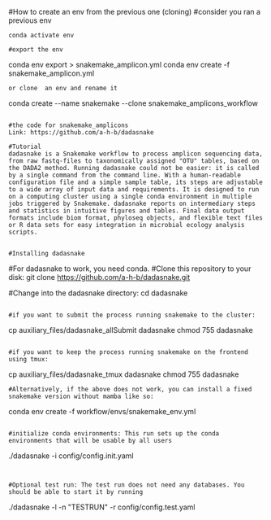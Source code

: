 #How to create an env from the previous one (cloning)
#consider you ran a previous env
```
conda activate env

#export the env
```
conda env export > snakemake_amplicon.yml 
conda env create -f snakemake_amplicon.yml 
```
or clone  an env and rename it
```
conda create --name snakemake --clone snakemake_amplicons_workflow
```

#the code for snakemake_amplicons
Link: https://github.com/a-h-b/dadasnake 

#Tutorial
dadasnake is a Snakemake workflow to process amplicon sequencing data, from raw fastq-files to taxonomically assigned "OTU" tables, based on the DADA2 method. Running dadasnake could not be easier: it is called by a single command from the command line. With a human-readable configuration file and a simple sample table, its steps are adjustable to a wide array of input data and requirements. It is designed to run on a computing cluster using a single conda environment in multiple jobs triggered by Snakemake. dadasnake reports on intermediary steps and statistics in intuitive figures and tables. Final data output formats include biom format, phyloseq objects, and flexible text files or R data sets for easy integration in microbial ecology analysis scripts.


#Installing dadasnake

```
#For dadasnake to work, you need conda.
#Clone this repository to your disk:
git clone https://github.com/a-h-b/dadasnake.git

#Change into the dadasnake directory:
cd dadasnake
```

#if you want to submit the process running snakemake to the cluster:
```
cp auxiliary_files/dadasnake_allSubmit dadasnake
chmod 755 dadasnake
```

#if you want to keep the process running snakemake on the frontend using tmux:

```
cp auxiliary_files/dadasnake_tmux dadasnake
chmod 755 dadasnake
```
#Alternatively, if the above does not work, you can install a fixed snakemake version without mamba like so:
```
conda env create -f workflow/envs/snakemake_env.yml 
```

#initialize conda environments: This run sets up the conda environments that will be usable by all users
```
./dadasnake -i config/config.init.yaml 
```


#Optional test run: The test run does not need any databases. You should be able to start it by running

```
./dadasnake -l -n "TESTRUN" -r config/config.test.yaml
```

